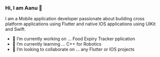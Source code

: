 ### Hi, I am Aanu 👋

I am a Mobile application developer passionate about building cross platform applications using Flutter and native IOS applications using UIKit and Swift.


- 🔭 I’m currently working on ... Food Expiry Tracker pplication
- 🌱 I’m currently learning ... C++ for Robotics
- 👯 I’m looking to collaborate on ... any Flutter or IOS projects


